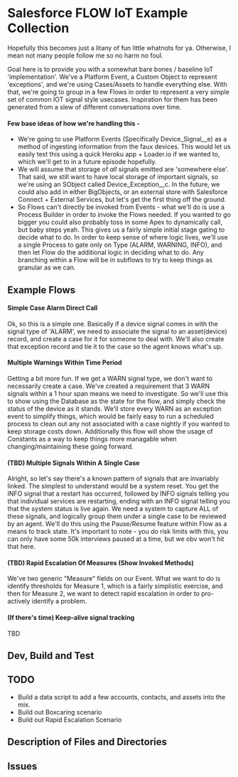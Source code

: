 # Salesforce FLOW IoT Example Collection
Hopefully this becomes just a litany of fun little whatnots for ya. Otherwise, I mean not many people follow me so no harm no foul. 

Goal here is to provide you with a somewhat bare bones / baseline IoT 'implementation'. We've a Platform Event, a Custom Object to represent 'exceptions', and we're using Cases/Assets to handle everything else. With that, we're going to group in a few Flows in order to represent a very simple set of common IOT signal style usecases. Inspiration for them has been generated from a slew of different conversations over time.

#### Few base ideas of how we're handling this - 
* We're going to use Platform Events (Specifically Device_Signal__e) as a method of ingesting information from the faux devices. This would let us easily test this using a quick Heroku app + Loader.io if we wanted to, which we'll get to in a future episode hopefully.
* We will assume that storage of *all* signals emitted are 'somewhere else'. That said, we still want to have local storage of important signals, so we're using an SObject called Device_Exception__c. In the future, we could also add in either BigObjects, or an external store with Salesforce Connect + External Services, but let's get the first thing off the ground.
* So Flows can't directly be invoked from Events - what we'll do is use a Process Builder in order to invoke the Flows needed. If you wanted to go bigger you could also probably toss in some Apex to dynamically call, but baby steps yeah. This gives us a fairly simple initial stage gating to decide what to do. In order to keep sense of where logic lives, we'll use a single Process to gate only on Type (ALARM, WARNING, INFO), and then let Flow do the additional logic in deciding what to do. Any branching within a Flow will be in subflows to try to keep things as granular as we can.

## Example Flows

#### Simple Case Alarm Direct Call
Ok, so this is a simple one. Basically if a device signal comes in with the signal type of 'ALARM', we need to associate the signal to an asset(device) record, and create a case for it for someone to deal with. We'll also create that exception record and tie it to the case so the agent knows what's up.
#### Multiple Warnings Within Time Period
Getting a bit more fun. If we get a WARN signal type, we don't want to necessarily create a case. We've created a requirement that 3 WARN signals within a 1 hour span means we need to investigate. So we'll use this to show using the Database as the state for the flow, and simply check the status of the device as it stands. We'll store every WARN as an exception event to simplify things, which would be fairly easy to run a scheduled process to clean out any not associated with a case nightly if you wanted to keep storage costs down. Additionally this flow will show the usage of Constants as a way to keep things more managable when changing/maintaining these going forward. 
#### (TBD) Multiple Signals Within A Single Case
Alright, so let's say there's a known pattern of signals that are invariably linked. The simplest to understand would be a system reset. You get the INFO signal that a restart has occurred, followed by INFO signals telling you that individual services are restarting, ending with an INFO signal telling you that the system status is live again. We need a system to capture ALL of these signals, and logically group them under a single case to be reviewed by an agent. We'll do this using the Pause/Resume feature within Flow as a means to track state. It's important to note - you do risk limits with this, you can only have some 50k interviews paused at a time, but we obv won't hit that here.
#### (TBD) Rapid Escalation Of Measures (Show Invoked Methods)
We've two generic "Measure" fields on our Event. What we want to do is identify thresholds for Measure 1, which is a fairly simplistic exercise, and then 
for Measure 2, we want to detect rapid escalation in order to pro-actively identify a problem.
#### (If there's time) Keep-alive signal tracking
TBD

## Dev, Build and Test

## TODO
* Build a data script to add a few accounts, contacts, and assets into the mix.
* Build out Boxcaring scenario
* Build out Rapid Escalation Scenario

## Description of Files and Directories

## Issues
